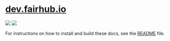 # [dev.fairhub.io](https://dev.fairhub.io)

![](https://api.checklyhq.com/v1/badges/checks/0faec47a-572d-4d59-b0a0-63b277ee2168?style=flat&theme=default)
![](https://api.checklyhq.com/v1/badges/checks/0faec47a-572d-4d59-b0a0-63b277ee2168?style=flat&theme=default&responseTime=true)

For instructions on how to install and build these docs, see the [README](https://dev.fairhub.io/docs/overview.html) file.
